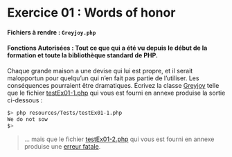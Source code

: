 # Exercice 01 : Words of honor
#### Fichiers à rendre : `Greyjoy.php`
#### Fonctions Autorisées : Tout ce que qui a été vu depuis le début de la formation et toute la bibliothèque standard de PHP.

Chaque grande maison a une devise qui lui est propre, et il serait malopportun pour quelqu’un qui n’en fait pas partie de l’utiliser. Les conséquences pourraient être dramatiques.
Écrivez la classe [Greyjoy](https://gameofthrones.fandom.com/fr/wiki/Maison_Greyjoy) telle que le fichier [testEx01-1.php](../../../../resources/PHP/Tests/testEx01-1.php) qui vous est fourni en annexe produise la sortie ci-dessous :

```bash
$> php resources/Tests/testEx01-1.php
We do not sow
$>
```

> ... mais que le fichier [testEx01-2.php](../../../../resources/PHP/Tests/testEx01-2.php) qui vous est fourni en annexe produise une [erreur fatale](https://stackoverflow.com/questions/6307107/php-cannot-access-protected-property-error).
